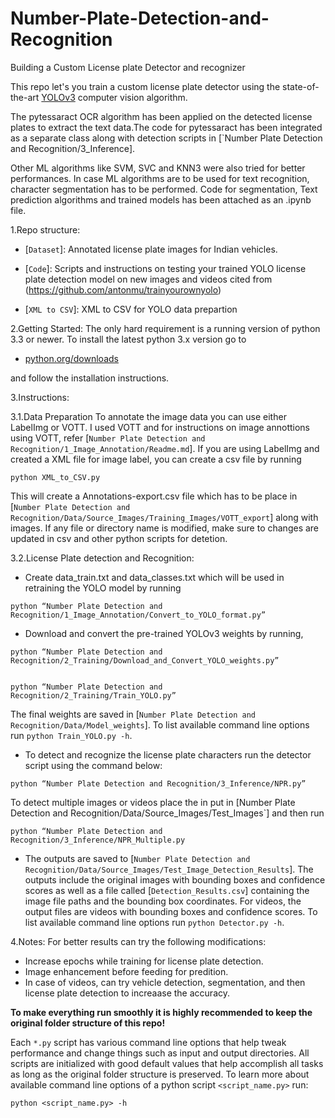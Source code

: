 # Number-Plate-Detection-and-Recognition
Building a Custom License plate Detector and recognizer 

This repo let's you train a custom license plate detector using the state-of-the-art [YOLOv3](https://pjreddie.com/darknet/yolo/) computer vision algorithm.

The pytessaract OCR algorithm has been applied on the detected license plates to extract the text data.The code for pytessaract has been integrated as a separate class along with detection scripts in [`Number Plate Detection and Recognition/3_Inference]. 

Other ML algorithms like SVM, SVC and KNN3 were also tried for better performances. In case ML algorithms are to be used for text recognition, character segmentation has to be performed. Code for segmentation, Text prediction algorithms and trained models has been attached as an .ipynb file. 

1.Repo structure:
+ [`Dataset`]: Annotated license plate images for Indian vehicles.

+ [`Code`]: Scripts and instructions on testing your trained YOLO license plate detection model on new images and videos  cited from (https://github.com/antonmu/trainyourownyolo)

+ [`XML to CSV`]: XML to CSV for YOLO data prepartion

2.Getting Started:
The only hard requirement is a running version of python 3.3 or newer. To install the latest python 3.x version go to 
- [python.org/downloads](https://www.python.org/downloads/) 

and follow the installation instructions. 

3.Instructions:

3.1.Data Preparation
To annotate the image data you can use either LabelImg or VOTT. I used VOTT and for instructions on image annottions using VOTT, refer [`Number Plate Detection and Recognition/1_Image_Annotation/Readme.md`]. If you are using LabelImg and created a XML file for image label, you can create a csv file by running  

```
python XML_to_CSV.py
```

This will create a Annotations-export.csv file which has to be place in [`Number Plate Detection and Recognition/Data/Source_Images/Training_Images/VOTT_export`] along with images. If any file or directory name is modified, make sure to changes are updated in csv and other python scripts for detetion. 

3.2.License Plate detection and Recognition:
+ Create data_train.txt and data_classes.txt which will be used in retraining the YOLO model by running 

```
python “Number Plate Detection and Recognition/1_Image_Annotation/Convert_to_YOLO_format.py”
```

+ Download and convert the pre-trained YOLOv3 weights by running,
```
python “Number Plate Detection and Recognition/2_Training/Download_and_Convert_YOLO_weights.py”


python “Number Plate Detection and Recognition/2_Training/Train_YOLO.py”
```

The final weights are saved in [`Number Plate Detection and Recognition/Data/Model_weights`]. To list available command line options run `python Train_YOLO.py -h`.

+ To detect and recognize the license plate characters run the detector script using the command below:
```
python “Number Plate Detection and Recognition/3_Inference/NPR.py”
```

To detect multiple images or videos place the in put in [Number Plate Detection and Recognition/Data/Source_Images/Test_Images`] and then run 
```
python “Number Plate Detection and Recognition/3_Inference/NPR_Multiple.py
```
+ The outputs are saved to [`Number Plate Detection and Recognition/Data/Source_Images/Test_Image_Detection_Results`]. The outputs include the original images with bounding boxes and confidence scores as well as a file called [`Detection_Results.csv`] containing the image file paths and the bounding box coordinates. For videos, the output files are videos with bounding boxes and confidence scores. To list available command line options run `python Detector.py -h`.

4.Notes:
For  better results can try the following modifications:
+ Increase epochs while training for license plate detection.
+ Image enhancement before feeding for predition.
+ In case of videos, can try vehicle detection, segmentation, and then license plate detection to increaase the accuracy.
 
**To make everything run smoothly it is highly recommended to keep the original folder structure of this repo!**

Each `*.py` script has various command line options that help tweak performance and change things such as input and output directories. All scripts are initialized with good default values that help accomplish all tasks as long as the original folder structure is preserved. To learn more about available command line options of a python script `<script_name.py>` run:

```
python <script_name.py> -h
```
